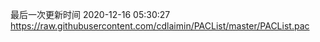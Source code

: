 最后一次更新时间 2020-12-16 05:30:27
https://raw.githubusercontent.com/cdlaimin/PACList/master/PACList.pac

